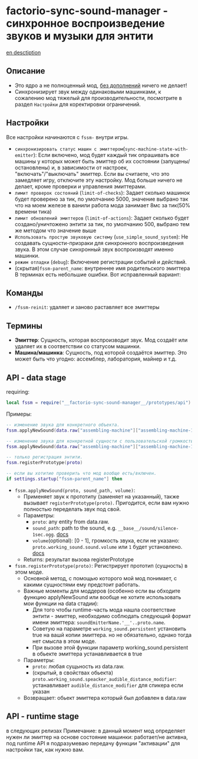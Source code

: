# factorio-sync-sound-manager - синхронное воспроизведение звуков и музыки для энтити

[en desctiption](https://github.com/asvdvl/factorio-sync-sound-manager/blob/master/README.md)

## Описание
- Это ядро а не полноценный мод, [без дополнений](https://mods.factorio.com/mod/factorio-sync-sound-manager/dependencies?direction=in&sort=idx&filter=required) ничего не делает!
- Синхронизирует звук между одинаковыми машинками, к сожалению мод тяжелый для производительности, посмотрите в раздел `Настройки` для коректировки ограничений. 

## Настройки
Все настройки начинаются с `fssm-` внутри игры.
- `синхронизировать статус машин с эмиттером`(`sync-machine-state-with-emitter`): Если включено, мод будет каждый тик опрашивать все машины у которых может быть эмиттер об их состоянии (запущены/остановлены) и, в зависимости от настроек, "включать"/"выключать" эмиттер. Если вы считаете, что это замедляет игру, отключите эту настройку. Мод больше ничего не делает, кроме проверки и управления эмиттерами.
- `лимит проверок состояний` (`limit-of-checks`): Задает сколько машинок будет проверено за тик, по умолчанию 5000, значение выбрано так что на моем железе в ванили работа мода занимает 8мс за тик(50% времени тика)
- `лимит обновлений эмиттеров` (`limit-of-actions`): Задает сколько будет создано/уничтожено энтити за тик, по умолчанию 500, выбрано тем же методом что значение выше
- `Использовать простую звуковую систему` (`use_simple_sound_system`): Не создавать сущности-призраки для синхронного воспроизведения звука. В этом случае синхронный звук воспроизводят именно машинки.
- `режим отладки` (`debug`): Включение регистрации событий и действий.
- (скрытая)`fssm-parent_name`: внутреннее имя родительского эмиттера
В терминах есть небольшие ошибки. Вот исправленный вариант:

## Команды
- `/fssm-reinit`: удаляет и заново раставляет все эмиттеры

## Термины
- **Эмиттер**: Сущность, которая воспроизводит звук. Мод создаёт или удаляет их в соответствии со статусом машинки.
- **Машина/машинка**: Сущность, под которой создаётся эмиттер. Это может быть что угодно: ассемблер, лаборатория, майнер и т.д.

## API - data stage
requiring:
```lua
local fssm = require("__factorio-sync-sound-manager__/prototypes/api")
```
Примеры:
```lua
-- изменение звука для конкретного объекта.
fssm.applyNewSound(data.raw["assembling-machine"]["assembling-machine-1"], "__my-mod__/my-sound.ogg")

-- изменение звука для конкретной сущности с пользовательской громкостью.
fssm.applyNewSound(data.raw["assembling-machine"]["assembling-machine-1"], "__my-mod__/my-sound.ogg", 0.7)

-- только регистрация энтити.
fssm.registerPrototype(proto)

-- если вы хотитие проверить что мод вообще есть/включен.
if settings.startup["fssm-parent_name"] then
```
- `fssm.applyNewSound(proto, sound_path, volume)`:
    - Применяет звук к прототипу (заменяет на указанный), также вызывает `registerPrototype(proto)`.
    Пригодится, если вам нужно полностью переделать звук под свой.
    - Параметры:
        - `proto`: any entity from data.raw.
        - `sound_path`: path to the sound, e.g. `__base__/sound/silence-1sec.ogg`. [docs](https://lua-api.factorio.com/latest/types/FileName.html)
        - `volume`(optional): [0 - 1], громкость звука, если не указано: `proto.working_sound.sound.volume` или `1` будет установлено. [docs](https://lua-api.factorio.com/latest/types/Sound.html#volume)
    - Returns: результат вызова registerPrototype
- `fssm.registerPrototype(proto)`: Регистрирует прототип (сущность) в этом моде.
    - Основной метод, с помощью которого мой мод понимает, с какими сущностями ему предстоит работать.
    - Важные моменты для моддеров (особенно если вы обходите функцию applyNewSound или вообще не хотите использовать мои функции на datа стадии):
        - Для того чтобы runtime-часть мода нашла соответствие энтити - эмиттер, необходимо соблюдать следующий формат имени эмиттера: `soundEmitterName.'__'..proto.name`.
        - Советую на параметре `working_sound.persistent` установить true на вашй копии эмиттера. но не обязательно, однако тогда нет смысла в этом моде.
        - При вызове этой функции параметр working_sound.persistent в обьекте эмиттера устанавливается в true
    - Параметры:
        - `proto`: любая сущьность из data.raw.
        - (скрытый, в свойствах обьекта) `proto.working_sound.speacker_audible_distance_modifier`: устанавливает `audible_distance_modifier` для спикера если указан
    - Возвращает: обьект эмиттера который был добавлен в data.raw

## API - runtime stage
в следующих релизах
Примечание: в данный момент мод определяет нужен ли эмиттер на основе состояние машинки: работает/не активна, под runtime API я подразумеваю передачу функции "активации" для настройки так, как нужно вам.